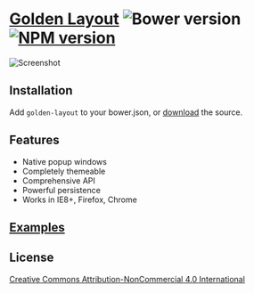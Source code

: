 # [Golden Layout](https://golden-layout.com/) ![Bower version](http://img.shields.io/bower/v/golden-layout.svg) [![NPM version](https://badge.fury.io/js/golden-layout.svg)](http://badge.fury.io/js/golden-layout)

![Screenshot](https://cloud.githubusercontent.com/assets/512416/4584449/e6c154a0-4ffa-11e4-81a8-a7e5f8689dc5.PNG)

## Installation

Add `golden-layout` to your bower.json, or [download](https://golden-layout.com/download/) the source.

## Features

* Native popup windows
* Completely themeable
* Comprehensive API
* Powerful persistence
* Works in IE8+, Firefox, Chrome


## [Examples](https://golden-layout.com/examples/)

## License

[Creative Commons Attribution-NonCommercial 4.0 International](LICENSE.md)
